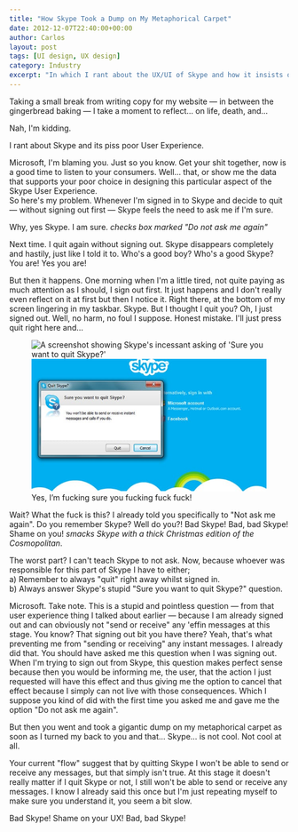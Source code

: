 ```yaml
---
title: "How Skype Took a Dump on My Metaphorical Carpet"
date: 2012-12-07T22:40:00+00:00
author: Carlos
layout: post
tags: [UI design, UX design]
category: Industry
excerpt: "In which I rant about the UX/UI of Skype and how it insists on always being there."
---
```

Taking a small break from writing copy for my website — in between the gingerbread baking — I take a moment to reflect… on life, death, and…

Nah, I'm kidding.

I rant about Skype and its piss poor User Experience.

Microsoft, I'm blaming you. Just so you know. Get your shit together, now is a good time to listen to your consumers. Well… that, or show me the data that supports your poor choice in designing this particular aspect of the Skype User Experience.  
So here's my problem. Whenever I'm signed in to Skype and decide to quit — without signing out first — Skype feels the need to ask me if I'm sure.

Why, yes Skype. I am sure. *checks box marked "Do not ask me again"*

Next time. I quit again without signing out. Skype disappears completely and hastily, just like I told it to. Who's a good boy? Who's a good Skype? You are! Yes you are!

But then it happens. One morning when I'm a little tired, not quite paying as much attention as I should, I sign out first. It just happens and I don't really even reflect on it at first but then I notice it. Right there, at the bottom of my screen lingering in my taskbar. Skype. But I thought I quit you? Oh, I just signed out. Well, no harm, no foul I suppose. Honest mistake. I'll just press quit right here and…

<figure>
    <img class="js-lazy-load" data-original="/assets/posts/2012/12/ass-skype.jpg" alt="A screenshot showing Skype's incessant asking of 'Sure you want to quit Skype?'">
  <noscript>
    <img src="/assets/posts/2012/12/ass-skype.jpg" alt="A screenshot showing Skype's incessant asking of 'Sure you want to quit Skype?'">
  </noscript>
  <figcaption>Yes, I’m fucking sure you fucking fuck fuck!</figcaption>
</figure>

Wait? What the fuck is this? I already told you specifically to "Not ask me again". Do you remember Skype? Well do you?! Bad Skype! Bad, bad Skype! Shame on you! *smacks Skype with a thick Christmas edition of the Cosmopolitan*.

The worst part? I can't teach Skype to not ask. Now, because whoever was responsible for this part of Skype I have to either;  
a) Remember to always "quit" right away whilst signed in.  
b) Always answer Skype's stupid "Sure you want to quit Skype?" question.

Microsoft. Take note. This is a stupid and pointless question — from that user experience thing I talked about earlier — because I am already signed out and can obviously not "send or receive" any 'effin messages at this stage. You know? That signing out bit you have there? Yeah, that's what preventing me from "sending or receiving" any instant messages. I already did that. You should have asked me this question when I was signing out. When I'm trying to sign out from Skype, this question makes perfect sense because then you would be informing me, the user, that the action I just requested will have this effect and thus giving me the option to cancel that effect because I simply can not live with those consequences. Which I suppose you kind of did with the first time you asked me and gave me the option "Do not ask me again".

But then you went and took a gigantic dump on my metaphorical carpet as soon as I turned my back to you and that… Skype… is not cool. Not cool at all.

Your current "flow" suggest that by quitting Skype I won't be able to send or receive any messages, but that simply isn't true. At this stage it doesn't really matter if I quit Skype or not, I still won't be able to send or receive any messages. I know I already said this once but I'm just repeating myself to make sure you understand it, you seem a bit slow.

Bad Skype! Shame on your UX! Bad, bad Skype!